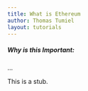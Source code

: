 ```yaml
---
title: What is Ethereum
author: Thomas Tumiel
layout: tutorials
---
```


<div class="alert alert-block alert-info">
<h5>Why is this Important:</h5>
...
</div>

This is a stub.
